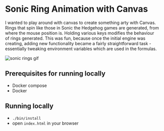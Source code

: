 # Sonic Ring Animation with Canvas

I wanted to play around with canvas to create something arty with Canvas. Rings that spin like those in Sonic the Hedgehog games are generated, from where the mouse position is. Holding various keys modifies the behaviour of rings generated. This was fun, because once the initial engine was creating, adding new functionality became a fairly straightforward task - essentially tweaking environment variables which are used in the formulas.

![sonic rings gif](./src/assets/img/sonic-rings-animation.gif)

## Prerequisites for running locally
- Docker compose
- Docker

## Running locally
- `./bin/install`
- open `index.html` in your browser
